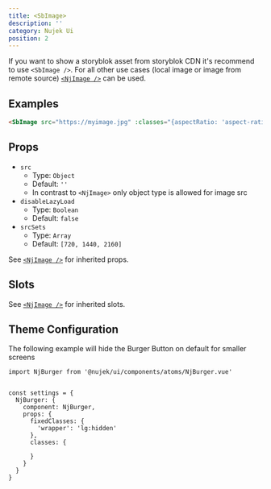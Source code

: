 ```yaml
---
title: <SbImage>
description: ''
category: Nujek Ui
position: 2
---
```


 If you want to show a storyblok asset from storyblok CDN it's recommend to use `<SbImage />`. For all other use cases (local image or image from remote source) <a href="/nujek-ui/nj-image">`<NjImage />`</a> can be used.


## Examples

```html
<SbImage src="https://myimage.jpg" :classes="{aspectRatio: 'aspect-ratio-16/9'}" />
```


## Props

- `src`
  - Type: `Object`
  - Default: `''`
  - In contrast to `<NjImage>` only object type is allowed for image src
- `disableLazyLoad`
  - Type: `Boolean`
  - Default: `false`
- `srcSets`
  - Type: `Array`
  - Default: `[720, 1440, 2160]`

See <a href="/nujek-ui/nj-image">`<NjImage />`</a> for inherited props.

## Slots

See <a href="/nujek-ui/nj-image">`<NjImage />`</a> for inherited slots.


## Theme Configuration

The following example will hide the Burger Button on default for smaller screens

```
import NjBurger from '@nujek/ui/components/atoms/NjBurger.vue'


const settings = {
  NjBurger: {
    component: NjBurger,
    props: {
      fixedClasses: {
        'wrapper': 'lg:hidden'
      },
      classes: {

      }
    }
  }
}

```
